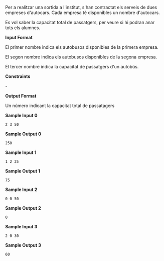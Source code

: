 Per a realitzar una sortida a l'institut, s'han contractat els serveis
de dues empreses d'autocars. Cada empresa té disponibles un nombre
d'autocars.

Es vol saber la capacitat total de passatgers, per veure si hi podran
anar tots els alumnes.

**Input Format**

El primer nombre  indica els autobusos disponibles de la primera
empresa.

El segon nombre  indica els autobusos disponibles de la segona empresa.

El tercer nombre  indica la capacitat de passatgers d'un autobús.

**Constraints**

\-

**Output Format**

Un número indicant la capacitat total de passatagers

**Sample Input 0**

    2 3 50

**Sample Output 0**

    250

**Sample Input 1**

    1 2 25

**Sample Output 1**

``` 
75
```

**Sample Input 2**

    0 0 50

**Sample Output 2**

``` 
0
```

**Sample Input 3**

    2 0 30

**Sample Output 3**

``` 
60
```
